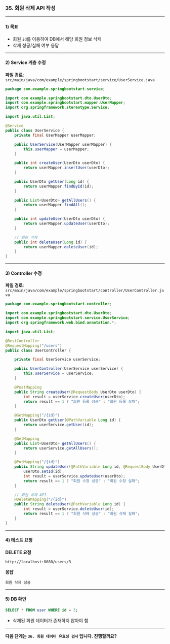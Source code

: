 ### 35. 회원 삭제 API 작성

---

#### 1) **목표**

* 회원 `id`를 이용하여 DB에서 해당 회원 정보 삭제
* 삭제 성공/실패 여부 응답

---

#### 2) **Service 계층 수정**

**파일 경로**: `src/main/java/com/example/springbootstart/service/UserService.java`

```java
package com.example.springbootstart.service;

import com.example.springbootstart.dto.UserDto;
import com.example.springbootstart.mapper.UserMapper;
import org.springframework.stereotype.Service;

import java.util.List;

@Service
public class UserService {
    private final UserMapper userMapper;

    public UserService(UserMapper userMapper) {
        this.userMapper = userMapper;
    }

    public int createUser(UserDto userDto) {
        return userMapper.insertUser(userDto);
    }

    public UserDto getUser(Long id) {
        return userMapper.findById(id);
    }

    public List<UserDto> getAllUsers() {
        return userMapper.findAll();
    }

    public int updateUser(UserDto userDto) {
        return userMapper.updateUser(userDto);
    }

    // 회원 삭제
    public int deleteUser(Long id) {
        return userMapper.deleteUser(id);
    }
}
```

---

#### 3) **Controller 수정**

**파일 경로**: `src/main/java/com/example/springbootstart/controller/UserController.java`

```java
package com.example.springbootstart.controller;

import com.example.springbootstart.dto.UserDto;
import com.example.springbootstart.service.UserService;
import org.springframework.web.bind.annotation.*;

import java.util.List;

@RestController
@RequestMapping("/users")
public class UserController {

    private final UserService userService;

    public UserController(UserService userService) {
        this.userService = userService;
    }

    @PostMapping
    public String createUser(@RequestBody UserDto userDto) {
        int result = userService.createUser(userDto);
        return result == 1 ? "회원 등록 성공" : "회원 등록 실패";
    }

    @GetMapping("/{id}")
    public UserDto getUser(@PathVariable Long id) {
        return userService.getUser(id);
    }

    @GetMapping
    public List<UserDto> getAllUsers() {
        return userService.getAllUsers();
    }

    @PutMapping("/{id}")
    public String updateUser(@PathVariable Long id, @RequestBody UserDto userDto) {
        userDto.setId(id);
        int result = userService.updateUser(userDto);
        return result == 1 ? "회원 수정 성공" : "회원 수정 실패";
    }

    // 회원 삭제 API
    @DeleteMapping("/{id}")
    public String deleteUser(@PathVariable Long id) {
        int result = userService.deleteUser(id);
        return result == 1 ? "회원 삭제 성공" : "회원 삭제 실패";
    }
}
```

---

#### 4) **테스트 요청**

**DELETE 요청**

```
http://localhost:8080/users/3
```

**응답**

```
회원 삭제 성공
```

---

#### 5) **DB 확인**

```sql
SELECT * FROM user WHERE id = 3;
```

* 삭제된 회원 데이터가 존재하지 않아야 함

---

**다음 단계는 `36. 회원 데이터 유효성 검사` 입니다. 진행할까요?**
